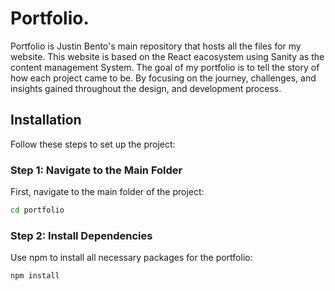 # Portfolio.

Portfolio is Justin Bento's main repository that hosts all the files for my website. This website is based on the React eacosystem using Sanity as the content management System. The goal of my portfolio is to tell the story of how each project came to be. By focusing on the journey, challenges, and insights gained throughout the design, and development process. 

## Installation

Follow these steps to set up the project:

### Step 1: Navigate to the Main Folder

First, navigate to the main folder of the project:

```bash
cd portfolio
```

### Step 2: Install Dependencies

Use npm to install all necessary packages for the portfolio:

```bash
npm install
```